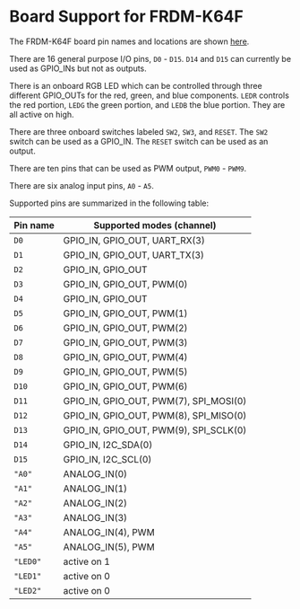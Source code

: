 Board Support for FRDM-K64F
===========================

The FRDM-K64F board pin names and locations are shown [here](https://developer.mbed.org/platforms/FRDM-K64F/).

There are 16 general purpose I/O pins, `D0` - `D15`. `D14` and `D15` can currently be used as GPIO_INs but not as outputs.

There is an onboard RGB LED which can be controlled through three different GPIO_OUTs for the red, green, and blue components. `LEDR` controls the red portion, `LEDG` the green portion, and `LEDB` the blue
portion. They are all active on high.

There are three onboard switches labeled `SW2`, `SW3`, and `RESET`. The `SW2` switch can be used as a GPIO_IN. The `RESET` switch can be used as an output.

There are ten pins that can be used as PWM output, `PWM0` - `PWM9`.

There are six analog input pins, `A0` - `A5`.

Supported pins are summarized in the following table:

|Pin name |Supported modes (channel)               |
| ---     | ---                                    |
| `D0`    | GPIO_IN, GPIO_OUT, UART_RX(3)          |
| `D1`    | GPIO_IN, GPIO_OUT, UART_TX(3)          |
| `D2`    | GPIO_IN, GPIO_OUT                      |
| `D3`    | GPIO_IN, GPIO_OUT, PWM(0)              |
| `D4`    | GPIO_IN, GPIO_OUT                      |
| `D5`    | GPIO_IN, GPIO_OUT, PWM(1)              |
| `D6`    | GPIO_IN, GPIO_OUT, PWM(2)              |
| `D7`    | GPIO_IN, GPIO_OUT, PWM(3)              |
| `D8`    | GPIO_IN, GPIO_OUT, PWM(4)              |
| `D9`    | GPIO_IN, GPIO_OUT, PWM(5)              |
| `D10`   | GPIO_IN, GPIO_OUT, PWM(6)              |
| `D11`   | GPIO_IN, GPIO_OUT, PWM(7), SPI_MOSI(0) |
| `D12`   | GPIO_IN, GPIO_OUT, PWM(8), SPI_MISO(0) |
| `D13`   | GPIO_IN, GPIO_OUT, PWM(9), SPI_SCLK(0) |
| `D14`   | GPIO_IN, I2C_SDA(0)                    |
| `D15`   | GPIO_IN, I2C_SCL(0)                    |
| `"A0"`  | ANALOG_IN(0)                           |
| `"A1"`  | ANALOG_IN(1)                           |
| `"A2"`  | ANALOG_IN(2)                           |
| `"A3"`  | ANALOG_IN(3)                           |
| `"A4"`  | ANALOG_IN(4), PWM                      |
| `"A5"`  | ANALOG_IN(5), PWM                      |
| `"LED0"`| active on 1                            |
| `"LED1"`| active on 0                            |
| `"LED2"`| active on 0                            |
